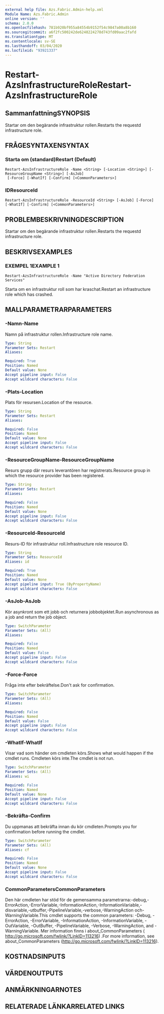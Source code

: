 ```yaml
---
external help file: Azs.Fabric.Admin-help.xml
Module Name: Azs.Fabric.Admin
online version: ''
schema: 2.0.0
ms.openlocfilehash: 781b920bf955a84554b9152f54c9847a00a8b160
ms.sourcegitcommit: a6f2fc500242de6248224278d743fd09aac2fafd
ms.translationtype: MT
ms.contentlocale: sv-SE
ms.lasthandoff: 03/04/2020
ms.locfileid: "93921337"
---
```

# <span data-ttu-id="51981-101">Restart-AzsInfrastructureRole</span><span class="sxs-lookup"><span data-stu-id="51981-101">Restart-AzsInfrastructureRole</span></span>

## <span data-ttu-id="51981-102">Sammanfattning</span><span class="sxs-lookup"><span data-stu-id="51981-102">SYNOPSIS</span></span>
<span data-ttu-id="51981-103">Startar om den begärande infrastruktur rollen.</span><span class="sxs-lookup"><span data-stu-id="51981-103">Restarts the requestd infrastructure role.</span></span>

## <span data-ttu-id="51981-104">FRÅGESYNTAXEN</span><span class="sxs-lookup"><span data-stu-id="51981-104">SYNTAX</span></span>

### <span data-ttu-id="51981-105">Starta om (standard)</span><span class="sxs-lookup"><span data-stu-id="51981-105">Restart (Default)</span></span>
```
Restart-AzsInfrastructureRole -Name <String> [-Location <String>] [-ResourceGroupName <String>] [-AsJob]
 [-Force] [-WhatIf] [-Confirm] [<CommonParameters>]
```

### <span data-ttu-id="51981-106">ID</span><span class="sxs-lookup"><span data-stu-id="51981-106">ResourceId</span></span>
```
Restart-AzsInfrastructureRole -ResourceId <String> [-AsJob] [-Force] [-WhatIf] [-Confirm] [<CommonParameters>]
```

## <span data-ttu-id="51981-107">PROBLEMBESKRIVNING</span><span class="sxs-lookup"><span data-stu-id="51981-107">DESCRIPTION</span></span>
<span data-ttu-id="51981-108">Startar om den begärande infrastruktur rollen.</span><span class="sxs-lookup"><span data-stu-id="51981-108">Restarts the requestd infrastructure role.</span></span>

## <span data-ttu-id="51981-109">BESKRIVS</span><span class="sxs-lookup"><span data-stu-id="51981-109">EXAMPLES</span></span>

### <span data-ttu-id="51981-110">EXEMPEL 1</span><span class="sxs-lookup"><span data-stu-id="51981-110">EXAMPLE 1</span></span>
```
Restart-AzsInfrastructureRole -Name "Active Directory Federation Services"
```

<span data-ttu-id="51981-111">Starta om en infrastruktur roll som har kraschat.</span><span class="sxs-lookup"><span data-stu-id="51981-111">Restart an infrastructure role which has crashed.</span></span>

## <span data-ttu-id="51981-112">MALLPARAMETRAR</span><span class="sxs-lookup"><span data-stu-id="51981-112">PARAMETERS</span></span>

### <span data-ttu-id="51981-113">-Namn</span><span class="sxs-lookup"><span data-stu-id="51981-113">-Name</span></span>
<span data-ttu-id="51981-114">Namn på infrastruktur rollen.</span><span class="sxs-lookup"><span data-stu-id="51981-114">Infrastructure role name.</span></span>

```yaml
Type: String
Parameter Sets: Restart
Aliases:

Required: True
Position: Named
Default value: None
Accept pipeline input: False
Accept wildcard characters: False
```

### <span data-ttu-id="51981-115">-Plats</span><span class="sxs-lookup"><span data-stu-id="51981-115">-Location</span></span>
<span data-ttu-id="51981-116">Plats för resursen.</span><span class="sxs-lookup"><span data-stu-id="51981-116">Location of the resource.</span></span>

```yaml
Type: String
Parameter Sets: Restart
Aliases:

Required: False
Position: Named
Default value: None
Accept pipeline input: False
Accept wildcard characters: False
```

### <span data-ttu-id="51981-117">-ResourceGroupName</span><span class="sxs-lookup"><span data-stu-id="51981-117">-ResourceGroupName</span></span>
<span data-ttu-id="51981-118">Resurs grupp där resurs leverantören har registrerats.</span><span class="sxs-lookup"><span data-stu-id="51981-118">Resource group in which the resource provider has been registered.</span></span>

```yaml
Type: String
Parameter Sets: Restart
Aliases:

Required: False
Position: Named
Default value: None
Accept pipeline input: False
Accept wildcard characters: False
```

### <span data-ttu-id="51981-119">-ResourceId</span><span class="sxs-lookup"><span data-stu-id="51981-119">-ResourceId</span></span>
<span data-ttu-id="51981-120">Resurs-ID för infrastruktur roll.</span><span class="sxs-lookup"><span data-stu-id="51981-120">Infrastructure role resource ID.</span></span>

```yaml
Type: String
Parameter Sets: ResourceId
Aliases: id

Required: True
Position: Named
Default value: None
Accept pipeline input: True (ByPropertyName)
Accept wildcard characters: False
```

### <span data-ttu-id="51981-121">-AsJob</span><span class="sxs-lookup"><span data-stu-id="51981-121">-AsJob</span></span>
<span data-ttu-id="51981-122">Kör asynkront som ett jobb och returnera jobbobjektet.</span><span class="sxs-lookup"><span data-stu-id="51981-122">Run asynchronous as a job and return the job object.</span></span>

```yaml
Type: SwitchParameter
Parameter Sets: (All)
Aliases:

Required: False
Position: Named
Default value: False
Accept pipeline input: False
Accept wildcard characters: False
```

### <span data-ttu-id="51981-123">-Force</span><span class="sxs-lookup"><span data-stu-id="51981-123">-Force</span></span>
<span data-ttu-id="51981-124">Fråga inte efter bekräftelse.</span><span class="sxs-lookup"><span data-stu-id="51981-124">Don't ask for confirmation.</span></span>

```yaml
Type: SwitchParameter
Parameter Sets: (All)
Aliases:

Required: False
Position: Named
Default value: False
Accept pipeline input: False
Accept wildcard characters: False
```

### <span data-ttu-id="51981-125">-WhatIf</span><span class="sxs-lookup"><span data-stu-id="51981-125">-WhatIf</span></span>
<span data-ttu-id="51981-126">Visar vad som händer om cmdleten körs.</span><span class="sxs-lookup"><span data-stu-id="51981-126">Shows what would happen if the cmdlet runs.</span></span>
<span data-ttu-id="51981-127">Cmdleten körs inte.</span><span class="sxs-lookup"><span data-stu-id="51981-127">The cmdlet is not run.</span></span>

```yaml
Type: SwitchParameter
Parameter Sets: (All)
Aliases: wi

Required: False
Position: Named
Default value: None
Accept pipeline input: False
Accept wildcard characters: False
```

### <span data-ttu-id="51981-128">-Bekräfta</span><span class="sxs-lookup"><span data-stu-id="51981-128">-Confirm</span></span>
<span data-ttu-id="51981-129">Du uppmanas att bekräfta innan du kör cmdleten.</span><span class="sxs-lookup"><span data-stu-id="51981-129">Prompts you for confirmation before running the cmdlet.</span></span>

```yaml
Type: SwitchParameter
Parameter Sets: (All)
Aliases: cf

Required: False
Position: Named
Default value: None
Accept pipeline input: False
Accept wildcard characters: False
```

### <span data-ttu-id="51981-130">CommonParameters</span><span class="sxs-lookup"><span data-stu-id="51981-130">CommonParameters</span></span>
<span data-ttu-id="51981-131">Den här cmdleten har stöd för de gemensamma parametrarna:-debug,-ErrorAction,-ErrorVariable,-InformationAction,-InformationVariable,-disvariable,-utbuffer,-PipelineVariable,-verbose,-WarningAction och-WarningVariable.</span><span class="sxs-lookup"><span data-stu-id="51981-131">This cmdlet supports the common parameters: -Debug, -ErrorAction, -ErrorVariable, -InformationAction, -InformationVariable, -OutVariable, -OutBuffer, -PipelineVariable, -Verbose, -WarningAction, and -WarningVariable.</span></span> <span data-ttu-id="51981-132">Mer information finns i about_CommonParameters ( http://go.microsoft.com/fwlink/?LinkID=113216) .</span><span class="sxs-lookup"><span data-stu-id="51981-132">For more information, see about_CommonParameters (http://go.microsoft.com/fwlink/?LinkID=113216).</span></span>

## <span data-ttu-id="51981-133">KOSTNADS</span><span class="sxs-lookup"><span data-stu-id="51981-133">INPUTS</span></span>

## <span data-ttu-id="51981-134">VÄRDEN</span><span class="sxs-lookup"><span data-stu-id="51981-134">OUTPUTS</span></span>

## <span data-ttu-id="51981-135">ANMÄRKNINGAR</span><span class="sxs-lookup"><span data-stu-id="51981-135">NOTES</span></span>

## <span data-ttu-id="51981-136">RELATERADE LÄNKAR</span><span class="sxs-lookup"><span data-stu-id="51981-136">RELATED LINKS</span></span>
